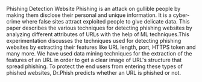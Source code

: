 Phishing Detection Website
Phishing is an attack on gullible people by making them disclose their personal and
unique information. It is a cyber-crime where false sites attract exploited people to give delicate
data. This paper describes the various techniques for detecting phishing websites by analyzing
different attributes of URLs with the help of ML techniques.This experimentation discusses the
techniques used for detecting phishing websites by extracting their features like URL length,
port, HTTPS token and many more. We have used data mining techniques for the extraction of
the features of an URL in order to get a clear image of URL's structure that spread phishing. To
protect the end users from entering these types of phished websites, Dr.Phish predicts 
whether an URL is phished or not.

